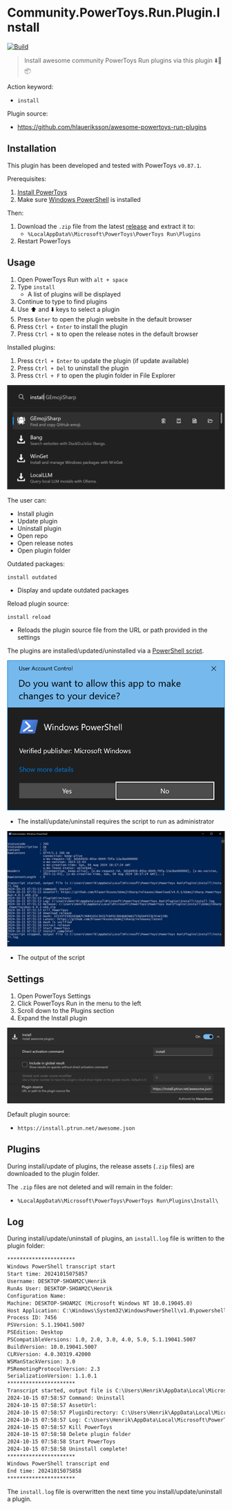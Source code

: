 # Community.PowerToys.Run.Plugin.Install

[![Build](https://github.com/hlaueriksson/Community.PowerToys.Run.Plugin.Install/actions/workflows/build.yml/badge.svg)](https://github.com/hlaueriksson/Community.PowerToys.Run.Plugin.Install/actions/workflows/build.yml)

> Install awesome community PowerToys Run plugins via this plugin ⬇️🔌📦

Action keyword:

- `install`

Plugin source:

- <https://github.com/hlaueriksson/awesome-powertoys-run-plugins>

## Installation

This plugin has been developed and tested with PowerToys `v0.87.1`.

Prerequisites:

1. [Install PowerToys](https://docs.microsoft.com/en-us/windows/powertoys/install)
2. Make sure [Windows PowerShell](https://learn.microsoft.com/en-us/powershell/scripting/learn/ps101/01-getting-started?view=powershell-5.1#where-to-find-powershell) is installed

Then:

1. Download the `.zip` file from the latest [release](releases/latest) and extract it to:
   - `%LocalAppData%\Microsoft\PowerToys\PowerToys Run\Plugins`
2. Restart PowerToys

## Usage

1. Open PowerToys Run with `alt + space`
2. Type `install`
   - A list of plugins will be displayed
3. Continue to type to find plugins
4. Use ⬆️ and ⬇️ keys to select a plugin
5. Press `Enter` to open the plugin website in the default browser
6. Press `Ctrl + Enter` to install the plugin
7. Press `Ctrl + N` to open the release notes in the default browser

Installed plugins:

1. Press `Ctrl + Enter` to update the plugin (if update available)
2. Press `Ctrl + Del` to uninstall the plugin
3. Press `Ctrl + F` to open the plugin folder in File Explorer

![PowerToys Run - Install](ptrun.png)

The user can:

- Install plugin
- Update plugin
- Uninstall plugin
- Open repo
- Open release notes
- Open plugin folder

Outdated packages:

```
install outdated
```

- Display and update outdated packages

Reload plugin source:

```
install reload
```

- Reloads the plugin source file from the URL or path provided in the settings

The plugins are installed/updated/uninstalled via a [PowerShell script](src/Community.PowerToys.Run.Plugin.Install/install.ps1).

![User Account Control](uac.png)

- The install/update/uninstall requires the script to run as administrator

![Administrator: Windows PowerShell](ps1.png)

- The output of the script

## Settings

1. Open PowerToys Settings
2. Click PowerToys Run in the menu to the left
3. Scroll down to the Plugins section
4. Expand the Install plugin

![PowerToys Settings](ptrun-settings.png)

Default plugin source:

- `https://install.ptrun.net/awesome.json`

## Plugins

During install/update of plugins, the release assets (`.zip` files) are downloaded to the plugin folder.

The `.zip` files are not deleted and will remain in the folder:

- `%LocalAppData%\Microsoft\PowerToys\PowerToys Run\Plugins\Install\`

## Log

During install/update/uninstall of plugins, an `install.log` file is written to the plugin folder:

```txt
**********************
Windows PowerShell transcript start
Start time: 20241015075857
Username: DESKTOP-SHOAM2C\Henrik
RunAs User: DESKTOP-SHOAM2C\Henrik
Configuration Name: 
Machine: DESKTOP-SHOAM2C (Microsoft Windows NT 10.0.19045.0)
Host Application: C:\Windows\System32\WindowsPowerShell\v1.0\powershell.exe -ExecutionPolicy Bypass -File C:\Users\Henrik\AppData\Local\Microsoft\PowerToys\PowerToys Run\Plugins\Install\install.ps1 -command Uninstall -pluginDirectory C:\Users\Henrik\AppData\Local\Microsoft\PowerToys\PowerToys Run\Plugins\Bang
Process ID: 7456
PSVersion: 5.1.19041.5007
PSEdition: Desktop
PSCompatibleVersions: 1.0, 2.0, 3.0, 4.0, 5.0, 5.1.19041.5007
BuildVersion: 10.0.19041.5007
CLRVersion: 4.0.30319.42000
WSManStackVersion: 3.0
PSRemotingProtocolVersion: 2.3
SerializationVersion: 1.1.0.1
**********************
Transcript started, output file is C:\Users\Henrik\AppData\Local\Microsoft\PowerToys\PowerToys Run\Plugins\Install\install.log
2024-10-15 07:58:57 Command: Uninstall
2024-10-15 07:58:57 AssetUrl:
2024-10-15 07:58:57 PluginDirectory: C:\Users\Henrik\AppData\Local\Microsoft\PowerToys\PowerToys Run\Plugins\Bang
2024-10-15 07:58:57 Log: C:\Users\Henrik\AppData\Local\Microsoft\PowerToys\PowerToys Run\Plugins\Install\install.log
2024-10-15 07:58:57 Kill PowerToys
2024-10-15 07:58:58 Delete plugin folder
2024-10-15 07:58:58 Start PowerToys
2024-10-15 07:58:58 Uninstall complete!
**********************
Windows PowerShell transcript end
End time: 20241015075858
**********************
```

The `install.log` file is overwritten the next time you install/update/uninstall a plugin.
